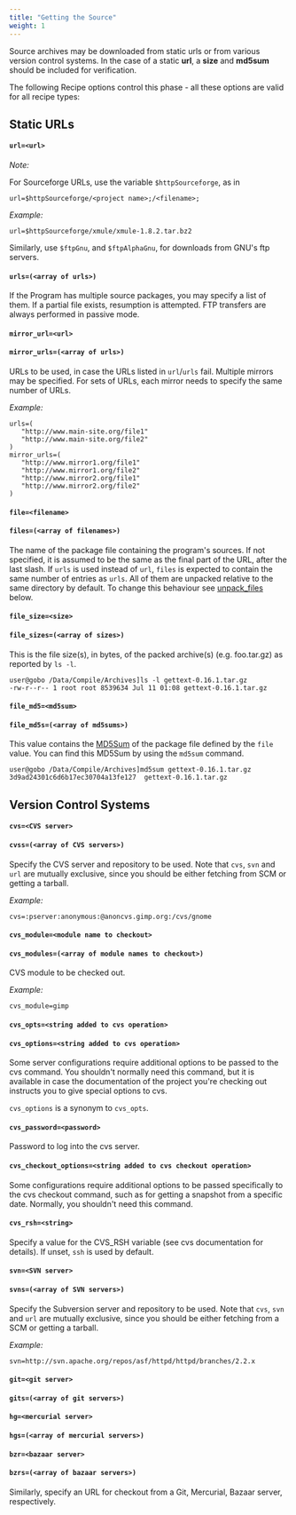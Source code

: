 ```yaml
---
title: "Getting the Source"
weight: 1
---
```


Source archives may be downloaded from static urls or from various version
control systems. In the case of a static **url**, a **size** and **md5sum** should be
included for verification.

The following Recipe options control this phase - all
these options are valid for all recipe types:

## Static URLs

#### `url=<url>`

*Note:*

For Sourceforge URLs, use the variable `$httpSourceforge`, as in

```fish
url=$httpSourceforge/<project name>;/<filename>;
```

*Example:*

```fish
url=$httpSourceforge/xmule/xmule-1.8.2.tar.bz2
```

Similarly, use `$ftpGnu`, and `$ftpAlphaGnu`, for downloads from GNU's ftp
servers.

#### `urls=(<array of urls>)`

If the Program has multiple source packages, you may specify a list of them. If
a partial file exists, resumption is attempted. FTP transfers are always
performed in passive mode.

#### `mirror_url=<url>`

#### `mirror_urls=(<array of urls>)`

URLs to be used, in case the URLs listed in `url`/`urls` fail. Multiple mirrors
may be specified. For sets of URLs, each mirror needs to specify the same number
of URLs.

*Example:*

```fish
urls=(
   "http://www.main-site.org/file1"
   "http://www.main-site.org/file2"
)
mirror_urls=(
   "http://www.mirror1.org/file1"
   "http://www.mirror1.org/file2"
   "http://www.mirror2.org/file1"
   "http://www.mirror2.org/file2"
)
```

#### `file=<filename>`

#### `files=(<array of filenames>)`

The name of the package file containing the program's sources. If not specified,
it is assumed to be the same as the final part of the URL, after the last slash.
If `urls` is used instead of `url`, `files` is expected to contain the same
number of entries as `urls`. All of them are unpacked relative to the same
directory by default. To change this behaviour see [unpack_files](#unpack_files)
below.

#### `file_size=<size>`

#### `file_sizes=(<array of sizes>)`

This is the file size(s), in bytes, of the packed archive(s) (e.g. foo.tar.gz)
as reported by `ls -l`.

```fish
user@gobo /Data/Compile/Archives]ls -l gettext-0.16.1.tar.gz
-rw-r--r-- 1 root root 8539634 Jul 11 01:08 gettext-0.16.1.tar.gz
```

#### `file_md5=<md5sum>`

#### `file_md5s=(<array of md5sums>)`

This value contains the [MD5Sum](http://en.wikipedia.org/wiki/MD5) of the
package file defined by the `file` value. You can find this MD5Sum by using the
`md5sum` command.

```fish
user@gobo /Data/Compile/Archives]md5sum gettext-0.16.1.tar.gz
3d9ad24301c6d6b17ec30704a13fe127  gettext-0.16.1.tar.gz
```

## Version Control Systems

#### `cvs=<CVS server>`

#### `cvss=(<array of CVS servers>)`

Specify the CVS server and repository to be used. Note that `cvs`, `svn` and
`url` are mutually exclusive, since you should be either fetching from SCM or
getting a tarball.

*Example:*

```fish
cvs=:pserver:anonymous:@anoncvs.gimp.org:/cvs/gnome
```

#### ``cvs_module=<module name to checkout>``

#### ``cvs_modules=(<array of module names to checkout>)``

CVS module to be checked out.

*Example:*

```fish
cvs_module=gimp
```

#### ``cvs_opts=<string added to cvs operation>``

#### ``cvs_options=<string added to cvs operation>``

Some server configurations require additional options to be passed to the cvs
command. You shouldn't normally need this command, but it is available in case
the documentation of the project you're checking out instructs you to give
special options to cvs.

`cvs_options` is a synonym to `cvs_opts`.

#### `cvs_password=<password>`

Password to log into the cvs server.

#### `cvs_checkout_options=<string added to cvs checkout operation>`

Some configurations require additional options to be passed specifically to the
cvs checkout command, such as for getting a snapshot from a specific date.
Normally, you shouldn't need this command.

#### `cvs_rsh=<string>`

Specify a value for the CVS_RSH variable (see cvs documentation for details). If
unset, `ssh` is used by default.

#### `svn=<SVN server>`

#### `svns=(<array of SVN servers>)`

Specify the Subversion server and repository to be used. Note that `cvs`, `svn`
and `url` are mutually exclusive, since you should be either fetching from a SCM
or getting a tarball.

*Example:*

```fish
svn=http://svn.apache.org/repos/asf/httpd/httpd/branches/2.2.x
```

#### `git=<git server>`

#### `gits=(<array of git servers>)`

#### `hg=<mercurial server>`

#### `hgs=(<array of mercurial servers>)`

#### `bzr=<bazaar server>`

#### `bzrs=(<array of bazaar servers>)`


Similarly, specify an URL for checkout from a Git, Mercurial, Bazaar server,
respectively.
